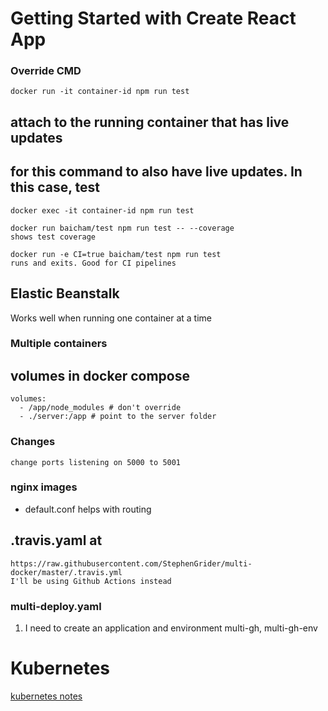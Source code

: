 # Getting Started with Create React App

### Override CMD
```
docker run -it container-id npm run test
```
## attach to the running container that has live updates
## for this command to also have live updates. In this case, test
```
docker exec -it container-id npm run test
```

    docker run baicham/test npm run test -- --coverage
    shows test coverage

    docker run -e CI=true baicham/test npm run test
    runs and exits. Good for CI pipelines

## Elastic Beanstalk
Works well when running one container at a time


### Multiple containers 

## volumes in docker compose
    volumes:
      - /app/node_modules # don't override
      - ./server:/app # point to the server folder

### Changes
    change ports listening on 5000 to 5001
    
### nginx images
- default.conf helps with routing

## .travis.yaml at 
    https://raw.githubusercontent.com/StephenGrider/multi-docker/master/.travis.yml
    I'll be using Github Actions instead

### multi-deploy.yaml
1. I need to create an application and environment
    multi-gh, multi-gh-env

# Kubernetes
[kubernetes notes](k8-readme.md)